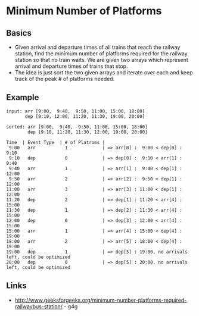 # Minimum Number of Platforms

## Basics

* Given arrival and departure times of all trains that reach the railway station, find the minimum
  number of platforms required for the railway station so that no train waits. We are given two
  arrays which represent arrival and departure times of trains that stop.
* The idea is just sort the two given arrays and iterate over each and keep track of the peak # of 
  platforms needed.

## Example
```
input: arr [9:00,  9:40,  9:50, 11:00, 15:00, 18:00]
       dep [9:10, 12:00, 11:20, 11:30, 19:00, 20:00]

sorted: arr [9:00,  9:40,  9:50, 11:00, 15:00, 18:00]
        dep [9:10, 11:20, 11:30, 12:00, 19:00, 20:00]

Time  | Event Type  | # of Platroms |
 9:00   arr           1             | => arr[0] :  9:00 < dep[0] : 9:10
 9:10   dep           0             | => dep[0] :  9:10 < arr[1] : 9:40
 9:40   arr           1             | => arr[1] :  9:40 < dep[1] : 12:00
 9:50   arr           2             | => arr[2] :  9:50 < dep[1] : 12:00
11:00   arr           3             | => arr[3] : 11:00 < dep[1] : 12:00
11:20   dep           2             | => dep[1] : 11:20 < arr[4] : 15:00 
11:30   dep           1             | => dep[2] : 11:30 < arr[4] : 15:00
12:00   dep           0             | => dep[3] : 12:00 < arr[4] : 15:00
15:00   arr           1             | => arr[4] : 15:00 < dep[4] : 19:00
18:00   arr           2             | => arr[5] : 18:00 < dep[4] : 19:00
19:00   dep           1             | => dep[5] : 19:00, no arrivals left, could be optimized
20:00   dep           0             | => dep[5] : 20:00, no arrivals left, could be optimized
```

## Links
* http://www.geeksforgeeks.org/minimum-number-platforms-required-railwaybus-station/ - g4g